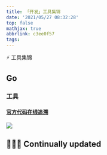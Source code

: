 ```yaml
---
title: 「开发」工具集锦
date: '2021/05/27 08:32:28'
top: false
mathjax: true
abbrlink: c3ee0f57
tags:
---
```

⚡️ 工具集锦

<!--more-->

## Go

### 工具

#### [官方代码在线追溯](https://cs.opensource.google/go/go/+/master:;bpv=1;bpt=0)

![](https://github.com/crab21/Images/tree/master/clipboard_20210527_113400.png)


## 👨🏽‍💻 Continually updated